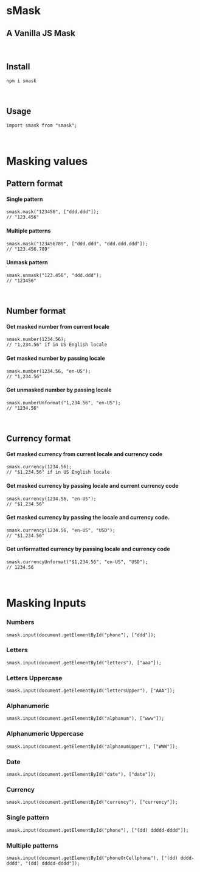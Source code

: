 # **sMask**
## A Vanilla JS Mask

<br/>

## Install
```
npm i smask
```
<br/>

## Usage
```
import smask from "smask";
```
<br/>

# Masking values
## Pattern format
#### Single pattern
```
smask.mask("123456", ["ddd.ddd"]);
// "123.456"
```
#### Multiple patterns
```
smask.mask("123456789", ["ddd.ddd", "ddd.ddd.ddd"]);
// "123.456.789"
```
#### Unmask pattern
```
smask.unmask("123.456", "ddd.ddd");
// "123456"
```
<br/>

## Number format

#### Get masked number from current locale
```
smask.number(1234.56);
// "1,234.56" if in US English locale
```
#### Get masked number by passing locale
```
smask.number(1234.56, "en-US");
// "1,234.56"
```
#### Get unmasked number by passing locale
```
smask.numberUnformat("1,234.56", "en-US");
// "1234.56"
```
<br/>

## Currency format
#### Get masked currency from current locale and currency code
```
smask.currency(1234.56);
// "$1,234.56" if in US English locale
```
#### Get masked currency by passing locale and current currency code
```
smask.currency(1234.56, "en-US");
// "$1,234.56"
```
#### Get masked currency by passing the locale and currency code.
```
smask.currency(1234.56, "en-US", "USD");
// "$1,234.56"
```
#### Get unformatted currency by passing locale and currency code
```
smask.currencyUnformat("$1,234.56", "en-US", "USD");
// 1234.56
```
<br/>

# Masking Inputs
### Numbers
```
smask.input(document.getElementById("phone"), ["ddd"]);
```
### Letters
```
smask.input(document.getElementById("letters"), ["aaa"]);
```
### Letters Uppercase
```
smask.input(document.getElementById("lettersUpper"), ["AAA"]);
```
### Alphanumeric
```
smask.input(document.getElementById("alphanum"), ["www"]);
```
### Alphanumeric Uppercase
```
smask.input(document.getElementById("alphanumUpper"), ["WWW"]);
```
### Date
```
smask.input(document.getElementById("date"), ["date"]);
```
### Currency
```
smask.input(document.getElementById("currency"), ["currency"]);
```

### Single pattern
```
smask.input(document.getElementById("phone"), ["(dd) ddddd-dddd"]);
```

### Multiple patterns
```
smask.input(document.getElementById("phoneOrCellphone"), ["(dd) dddd-dddd", "(dd) ddddd-dddd"]);
```
